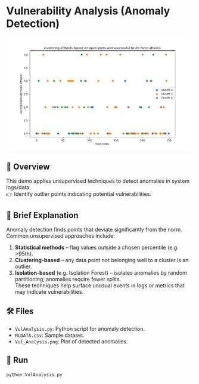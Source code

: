 # Vulnerability Analysis (Anomaly Detection)

![Vulnerability Plot](Vul_Analysis.png)

## 🎯 Overview
This demo applies unsupervised techniques to detect anomalies in system logs/data.  
👉 Identify outlier points indicating potential vulnerabilities.

## 📝 Brief Explanation
Anomaly detection finds points that deviate significantly from the norm. Common unsupervised approaches include:
1. **Statistical methods** – flag values outside a chosen percentile (e.g. >95th).
2. **Clustering-based** – any data point not belonging well to a cluster is an outlier.
3. **Isolation-based** (e.g. Isolation Forest) – isolates anomalies by random partitioning; anomalies require fewer splits.  
These techniques help surface unusual events in logs or metrics that may indicate vulnerabilities.


## 🛠️ Files
- `VulAnalysis.py`: Python script for anomaly detection.  
- `MLDATA.csv`: Sample dataset.  
- `Vul_Analysis.png`: Plot of detected anomalies.

## 🚀 Run
```bash
python VulAnalysis.py
```
